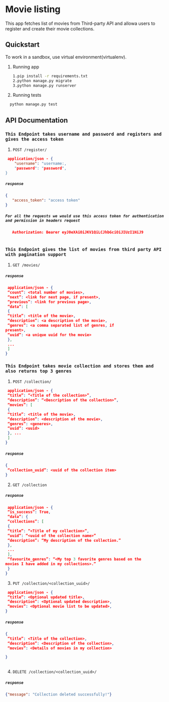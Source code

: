 # Movie listing
This app fetches list of movies from Third-party API and allowa users to register and create their movie collections.
## Quickstart

To work in a sandbox, use virtual environment(virtualenv).

1. Running app

   ```bash
   1.pip install -r requirements.txt 
   2.python manage.py migrate
   3.python manage.py runserver
   ``` 
 2. Running tests
   
  ```bash
    python manage.py test
  ```
  

## API Documentation 

### `This Endpoint takes username and password and registers and gives the access token` 


1. `POST /register/` 

```json
 application/json - {
    "username": "username:,
    "password": "password",
}
```
##### `response`

```json
{
   "access_token": "access token"
}   
```

    

##### `For all the requests we would use this access token for authentication and permission in headers request`
```json
   Authorization: Bearer eyJ0eXAiOiJKV1QiLCJhbGciOiJIUzI1NiJ9
    
```
    

### `This Endpoint gives the list of movies from third party API with pagination support ` 

1. `GET /movies/` 

##### `response`

```json
 application/json - {
 “count”: <total number of movies>,
 “next”: <link for next page, if present>,
 “previous”: <link for previous page>,
 “data”: [
 {
 “title”: <title of the movie>,
 “description”: <a description of the movie>,
 “genres”: <a comma separated list of genres, if
present>,
 “uuid”: <a unique uuid for the movie>
 },
 ...
 ]
}
```

### `This Endpoint takes movie collection and stores them and also returns top 3 genres` 

1. `POST /collection/` 

```json
 application/json - {
 “title”: “<Title of the collection>”,
 “description”: “<Description of the collection>”,
 “movies”: [
 {
 “title”: <title of the movie>,
 “description”: <description of the movie>,
 “genres”: <generes>,
 “uuid”: <uuid>
 }, ...
 ]
}
```
##### `response`

```json
{
 “collection_uuid”: <uuid of the collection item>
}   
```

2. `GET /collection` 

##### `response`

```json
 application/json - {
 “is_success”: True,
 “data”: {
 “collections”: [
 {
 “title”: “<Title of my collection>”,
 “uuid”: “<uuid of the collection name>”
 “description”: “My description of the collection.”
 },
 ...
 ],
 “favourite_genres”: “<My top 3 favorite genres based on the
movies I have added in my collections>.”
 }
}
```


3. `PUT /collection/<collection_uuid>/` 

```json
 application/json - {
 “title”: <Optional updated title>,
 “description”: <Optional updated description>,
 “movies”: <Optional movie list to be updated>,
}
```
##### `response`

```json
{
 “title”: <Title of the collection>,
 “description”: <Description of the collection>,
 “movies”: <Details of movies in my collection>

}
    
```
4. `DELETE /collection/<collection_uuid>/` 


##### `response`

```json
{"message": "Collection deleted successfully!"}
    
```
